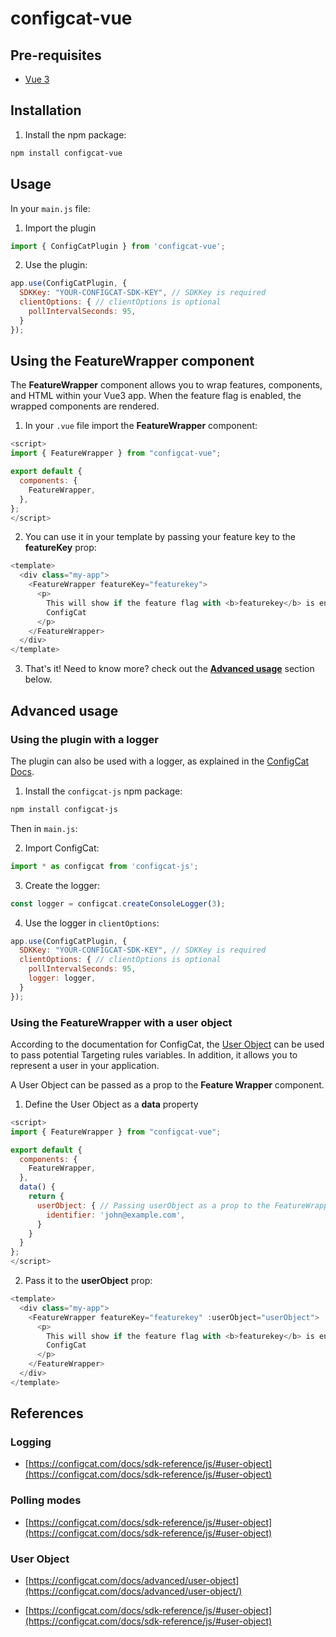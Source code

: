 # configcat-vue

## Pre-requisites

- [Vue 3](https://vuejs.org/)

## Installation

1. Install the npm package:

```sh
npm install configcat-vue
```

## Usage

In your `main.js` file:

1. Import the plugin

```js
import { ConfigCatPlugin } from 'configcat-vue';
```

2. Use the plugin:

```js
app.use(ConfigCatPlugin, {
  SDKKey: "YOUR-CONFIGCAT-SDK-KEY", // SDKKey is required
  clientOptions: { // clientOptions is optional
    pollIntervalSeconds: 95,
  }
});
```

## Using the FeatureWrapper component

The **FeatureWrapper** component allows you to wrap features, components, and HTML within your Vue3 app. When the feature flag is enabled, the wrapped components are rendered.

1. In your `.vue` file import the **FeatureWrapper** component:

```js
<script>
import { FeatureWrapper } from "configcat-vue";

export default {
  components: {
    FeatureWrapper,
  },
};
</script>
```

2. You can use it in your template by passing your feature key to the **featureKey** prop:

```js
<template>
  <div class="my-app">
    <FeatureWrapper featureKey="featurekey">
      <p>
        This will show if the feature flag with <b>featurekey</b> is enabled in
        ConfigCat
      </p>
    </FeatureWrapper>
  </div>
</template>
```

3. That's it! Need to know more? check out the [**Advanced usage**](https://github.com/codedbychavez/configcat-vue#advanced-usage) section below.

## Advanced usage

### Using the plugin with a logger

The plugin can also be used with a logger, as explained in the [ConfigCat Docs](https://configcat.com/docs/sdk-reference/js/#logging).

1. Install the `configcat-js` npm package:

```sh
npm install configcat-js
```

Then in `main.js`:

2. Import ConfigCat:

```js
import * as configcat from 'configcat-js';
```

3. Create the logger:

```js
const logger = configcat.createConsoleLogger(3);
```

4. Use the logger in `clientOptions`:

```js
app.use(ConfigCatPlugin, {
  SDKKey: "YOUR-CONFIGCAT-SDK-KEY", // SDKKey is required
  clientOptions: { // clientOptions is optional
    pollIntervalSeconds: 95,
    logger: logger,
  }
});
```
### Using the FeatureWrapper with a user object

According to the documentation for ConfigCat, the [User Object](https://configcat.com/docs/advanced/user-object/) can be used to pass potential Targeting rules variables. In addition, it allows you to represent a user in your application.

A User Object can be passed as a prop to the **Feature Wrapper** component.

1. Define the User Object as a **data** property

```js
<script>
import { FeatureWrapper } from "configcat-vue";

export default {
  components: {
    FeatureWrapper,
  },
  data() {
    return {
      userObject: { // Passing userObject as a prop to the FeatureWrapper is optional
        identifier: 'john@example.com',
      }
    }
  }
};
</script>
```

2. Pass it to the **userObject** prop:

```js
<template>
  <div class="my-app">
    <FeatureWrapper featureKey="featurekey" :userObject="userObject">
      <p>
        This will show if the feature flag with <b>featurekey</b> is enabled in
        ConfigCat
      </p>
    </FeatureWrapper>
  </div>
</template>
```

## References

### Logging

- [https://configcat.com/docs/sdk-reference/js/#user-object](https://configcat.com/docs/sdk-reference/js/#user-object)

### Polling modes

- [https://configcat.com/docs/sdk-reference/js/#user-object](https://configcat.com/docs/sdk-reference/js/#user-object)

### User Object

- [https://configcat.com/docs/advanced/user-object](https://configcat.com/docs/advanced/user-object/)

- [https://configcat.com/docs/sdk-reference/js/#user-object](https://configcat.com/docs/sdk-reference/js/#user-object)
